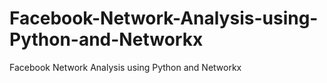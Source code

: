 # Facebook-Network-Analysis-using-Python-and-Networkx
Facebook Network Analysis using Python and Networkx
